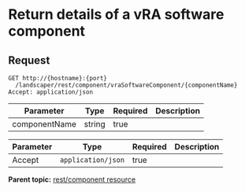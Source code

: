 # Return details of a vRA software component

## Request

```
GET http://{hostname}:{port}
  /landscaper/rest/component/vraSoftwareComponent/{componentName}
Accept: application/json

```

|Parameter|Type|Required|Description|
|---------|----|--------|-----------|
|componentName|string|true| |

|Parameter|Type|Required|Description|
|---------|----|--------|-----------|
|Accept|`application/json`|true| |

**Parent topic:** [rest/component resource](../../com.ibm.edt.api.doc/topics/rest_component.md)

